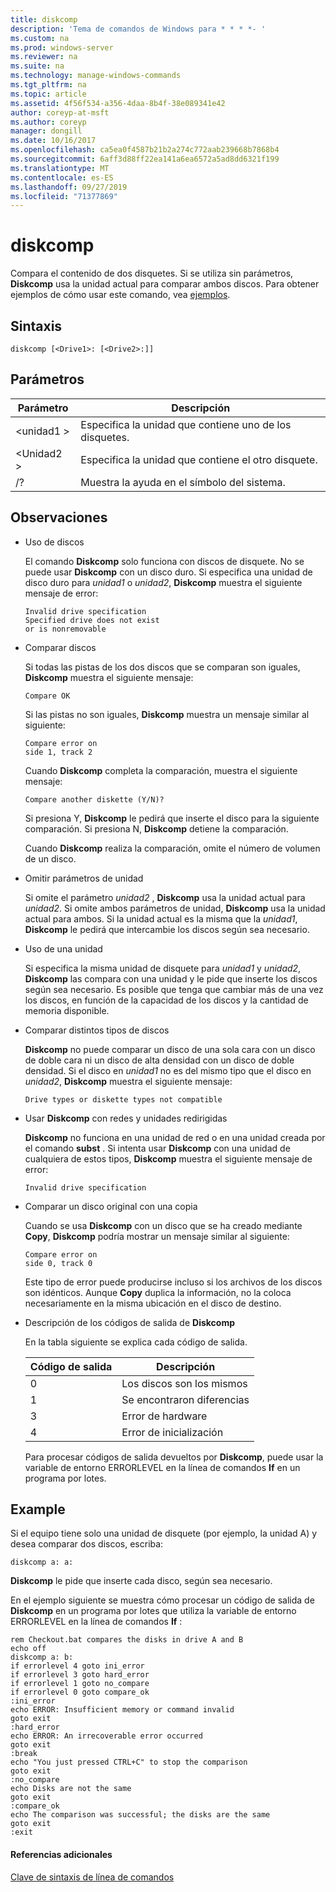 ```yaml
---
title: diskcomp
description: 'Tema de comandos de Windows para * * * *- '
ms.custom: na
ms.prod: windows-server
ms.reviewer: na
ms.suite: na
ms.technology: manage-windows-commands
ms.tgt_pltfrm: na
ms.topic: article
ms.assetid: 4f56f534-a356-4daa-8b4f-38e089341e42
author: coreyp-at-msft
ms.author: coreyp
manager: dongill
ms.date: 10/16/2017
ms.openlocfilehash: ca5ea0f4587b21b2a274c772aab239668b7868b4
ms.sourcegitcommit: 6aff3d88ff22ea141a6ea6572a5ad8dd6321f199
ms.translationtype: MT
ms.contentlocale: es-ES
ms.lasthandoff: 09/27/2019
ms.locfileid: "71377869"
---
```

# <a name="diskcomp"></a>diskcomp



Compara el contenido de dos disquetes. Si se utiliza sin parámetros, **Diskcomp** usa la unidad actual para comparar ambos discos. Para obtener ejemplos de cómo usar este comando, vea [ejemplos](#BKMK_examples).

## <a name="syntax"></a>Sintaxis

```
diskcomp [<Drive1>: [<Drive2>:]]
```

## <a name="parameters"></a>Parámetros

|Parámetro|Descripción|
|---------|-----------|
|\<unidad1 >|Especifica la unidad que contiene uno de los disquetes.|
|\<Unidad2 >|Especifica la unidad que contiene el otro disquete.|
|/?|Muestra la ayuda en el símbolo del sistema.|

## <a name="remarks"></a>Observaciones

- Uso de discos

  El comando **Diskcomp** solo funciona con discos de disquete. No se puede usar **Diskcomp** con un disco duro. Si especifica una unidad de disco duro para *unidad1* o *unidad2*, **Diskcomp** muestra el siguiente mensaje de error:  
  ```
  Invalid drive specification
  Specified drive does not exist
  or is nonremovable
  ```  
- Comparar discos

  Si todas las pistas de los dos discos que se comparan son iguales, **Diskcomp** muestra el siguiente mensaje:  
  ```
  Compare OK
  ```  
  Si las pistas no son iguales, **Diskcomp** muestra un mensaje similar al siguiente:  
  ```
  Compare error on
  side 1, track 2
  ```  
  Cuando **Diskcomp** completa la comparación, muestra el siguiente mensaje:  
  ```
  Compare another diskette (Y/N)?
  ```  
  Si presiona Y, **Diskcomp** le pedirá que inserte el disco para la siguiente comparación. Si presiona N, **Diskcomp** detiene la comparación.

  Cuando **Diskcomp** realiza la comparación, omite el número de volumen de un disco.
- Omitir parámetros de unidad

  Si omite el parámetro *unidad2* , **Diskcomp** usa la unidad actual para *unidad2*. Si omite ambos parámetros de unidad, **Diskcomp** usa la unidad actual para ambos. Si la unidad actual es la misma que la *unidad1*, **Diskcomp** le pedirá que intercambie los discos según sea necesario.
- Uso de una unidad

  Si especifica la misma unidad de disquete para *unidad1* y *unidad2*, **Diskcomp** las compara con una unidad y le pide que inserte los discos según sea necesario. Es posible que tenga que cambiar más de una vez los discos, en función de la capacidad de los discos y la cantidad de memoria disponible.
- Comparar distintos tipos de discos

  **Diskcomp** no puede comparar un disco de una sola cara con un disco de doble cara ni un disco de alta densidad con un disco de doble densidad. Si el disco en *unidad1* no es del mismo tipo que el disco en *unidad2*, **Diskcomp** muestra el siguiente mensaje:  
  ```
  Drive types or diskette types not compatible
  ```  
- Usar **Diskcomp** con redes y unidades redirigidas

  **Diskcomp** no funciona en una unidad de red o en una unidad creada por el comando **subst** . Si intenta usar **Diskcomp** con una unidad de cualquiera de estos tipos, **Diskcomp** muestra el siguiente mensaje de error:  
  ```
  Invalid drive specification
  ```  
- Comparar un disco original con una copia

  Cuando se usa **Diskcomp** con un disco que se ha creado mediante **Copy**, **Diskcomp** podría mostrar un mensaje similar al siguiente:  
  ```
  Compare error on 
  side 0, track 0
  ```  
  Este tipo de error puede producirse incluso si los archivos de los discos son idénticos. Aunque **Copy** duplica la información, no la coloca necesariamente en la misma ubicación en el disco de destino.
- Descripción de los códigos de salida de **Diskcomp**

  En la tabla siguiente se explica cada código de salida.  

  |Código de salida|Descripción|
  |---------|-----------|
  |0|Los discos son los mismos|
  |1|Se encontraron diferencias|
  |3|Error de hardware|
  |4|Error de inicialización|

  Para procesar códigos de salida devueltos por **Diskcomp**, puede usar la variable de entorno ERRORLEVEL en la línea de comandos **If** en un programa por lotes.

## <a name="BKMK_examples"></a>Example

Si el equipo tiene solo una unidad de disquete (por ejemplo, la unidad A) y desea comparar dos discos, escriba:
```
diskcomp a: a:
```
**Diskcomp** le pide que inserte cada disco, según sea necesario.

En el ejemplo siguiente se muestra cómo procesar un código de salida de **Diskcomp** en un programa por lotes que utiliza la variable de entorno ERRORLEVEL en la línea de comandos **If** :
```
rem Checkout.bat compares the disks in drive A and B 
echo off 
diskcomp a: b: 
if errorlevel 4 goto ini_error 
if errorlevel 3 goto hard_error 
if errorlevel 1 goto no_compare
if errorlevel 0 goto compare_ok 
:ini_error 
echo ERROR: Insufficient memory or command invalid 
goto exit 
:hard_error 
echo ERROR: An irrecoverable error occurred 
goto exit 
:break 
echo "You just pressed CTRL+C" to stop the comparison 
goto exit 
:no_compare 
echo Disks are not the same 
goto exit 
:compare_ok 
echo The comparison was successful; the disks are the same 
goto exit 
:exit
```

#### <a name="additional-references"></a>Referencias adicionales

[Clave de sintaxis de línea de comandos](command-line-syntax-key.md)

